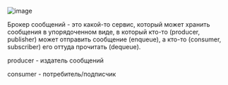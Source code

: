 ![image](https://github.com/user-attachments/assets/f99c7ff7-fc2e-4083-8f83-bbbfd6f7fdf1)

Брокер сообщений - это какой-то сервис, который может хранить сообщения в упорядоченном виде, в который кто-то (producer, publisher) может отправить сообщение (enqueue), а кто-то (consumer, subscriber) его оттуда прочитать (dequeue).


producer - издатель сообщений

consumer  - потребитель/подписчик
